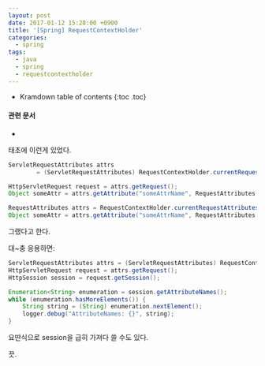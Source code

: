 ```yaml
---
layout: post
date: 2017-01-12 15:28:00 +0900
title: '[Spring] RequestContextHolder'
categories:
  - spring
tags:
  - java
  - spring
  - requestcontextholder
---
```


* Kramdown table of contents
{:toc .toc}

#### 관련 문서

-

태초에 이런게 있었다.

```java
ServletRequestAttributes attrs
        = (ServletRequestAttributes) RequestContextHolder.currentRequestAttributes();

HttpServletRequest request = attrs.getRequest();
Object someAttr = attrs.getAttribute("someAttrName", RequestAttributes.SCOPE_REQUEST);
```

```java
RequestAttributes attrs = RequestContextHolder.currentRequestAttributes();
Object someAttr = attrs.getAttribute("someAttrName", RequestAttributes.SCOPE_REQUEST);
```

그랬다고 한다.

대~충 응용하면:

```java
ServletRequestAttributes attrs = (ServletRequestAttributes) RequestContextHolder.currentRequestAttributes();
HttpServletRequest request = attrs.getRequest();
HttpSession session = request.getSession();

Enumeration<String> enumeration = session.getAttributeNames();
while (enumeration.hasMoreElements()) {
    String string = (String) enumeration.nextElement();
    logger.debug("AttributeNames: {}", string);
}
```

요딴식으로 session을 급히 가져다 쓸 수도 있다.

끗.
